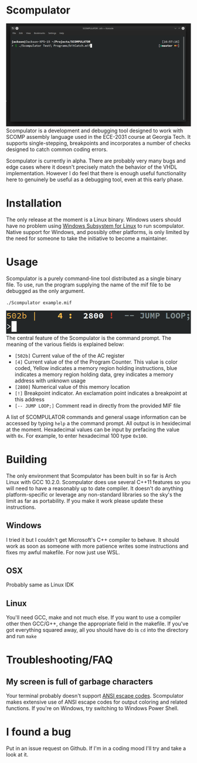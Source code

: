 Scompulator
===========
![Gif showcasing Scompulator features](./Docs/Showcase.gif)
Scompulator is a development and debugging tool designed to work with SCOMP assembly language used in the ECE-2031 course at Georgia Tech. It supports single-stepping, breakpoints and incorporates a number of checks designed to catch common coding errors.

Scompulator is currently in alpha. There are probably very many bugs and edge cases where it doesn't precisely match the behavior of the VHDL implementation. However I do feel that there is enough useful functionality here to genuinely be useful as a debugging tool, even at this early phase.

Installation
============
The only release at the moment is a Linux binary. Windows users should have no problem using [Windows Subsystem for Linux](https://docs.microsoft.com/en-us/windows/wsl/install-win10) to run scompulator. Native support for Windows, and possibly other platforms, is only limited by the need for someone to take the initiative to become a maintainer.

Usage
=====
Scompulator is a purely command-line tool distributed as a single binary file. To use, run the program supplying the name of the mif file to be debugged as the only argument.

`./Scompulator example.mif`

![Scompulator command prompt](./Docs/prompt.png)
The central feature of the Scompulator is the command prompt. The meaning of the various fields is explained below:

* `[502b]` Current value of the of the AC register
* `[4]` Current value of the of the Program Counter. This value is color coded, Yellow indicates a memory region holding instructions, blue indicates a memory region holding data, grey indicates a memory address with unknown usage
* `[2800]` Numerical value of this memory location
* `[!]` Breakpoint indicator. An exclamation point indicates a breakpoint at this address
* `[-- JUMP LOOP;]` Comment read in directly from the provided MIF file

A list of SCOMPULATOR commands and general usage information can be accessed by typing `help` a the command prompt. All output is in hexidecimal at the moment. Hexadecimal values can be input by prefacing the value with `0x`. For example, to enter hexadecimal 100 type `0x100`. 

Building
========
The only environment that Scompulator has been built in so far is Arch Linux with GCC 10.2.0. Scompulator does use several C++11 features so you will need to have a reasonably up to date compiler. It doesn't do anything platform-specific or leverage any non-standard libraries so the sky's the limit as far as portability. If you make it work please update these instructions.

Windows
-------
I tried it but I couldn't get Microsoft's C++ compiler to behave. It should work as soon as someone with more patience writes some instructions and fixes my awful makefile. For now just use WSL.

OSX
---
Probably same as Linux IDK

Linux
-----
You'll need GCC, make and not much else. If you want to use a compiler other then GCC/G++, change the appropriate field in the makefile. If you've got everything squared away, all you should have do is `cd` into the directory and run `make`

Troubleshooting/FAQ
===================
My screen is full of garbage characters
--

Your terminal probably doesn't support [ANSI escape codes](https://en.wikipedia.org/wiki/ANSI_escape_code). Scompulator makes extensive use of ANSI escape codes for output coloring and related functions. If you're on Windows, try switching to Windows Power Shell.

I found a bug
=============
Put in an issue request on Github. If I'm in a coding mood I'll try and take a look at it.